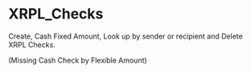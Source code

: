# XRPL_Checks
Create, Cash Fixed Amount, Look up by sender or recipient and Delete XRPL Checks.

(Missing Cash Check by Flexible Amount)
